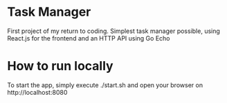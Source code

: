 # Task Manager

First project of my return to coding. Simplest task manager possible, using React.js for the frontend and an HTTP API using Go Echo

# How to run locally

To start the app, simply execute ./start.sh and open your browser on http://localhost:8080
